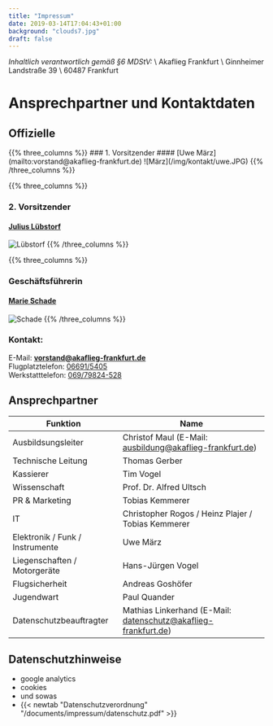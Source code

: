 ```yaml
---
title: "Impressum"
date: 2019-03-14T17:04:43+01:00
background: "clouds7.jpg"
draft: false
---
```

_Inhaltlich verantwortlich gemäß §6 MDStV:_ \\
Akaflieg Frankfurt \\
Ginnheimer Landstraße 39 \\
60487 Frankfurt

# Ansprechpartner und Kontaktdaten

## Offizielle

<div class="row">
{{% three_columns %}}
### 1. Vorsitzender
#### [Uwe März](mailto:vorstand@akaflieg-frankfurt.de)
![März](/img/kontakt/uwe.JPG)
{{% /three_columns %}}

{{% three_columns %}}
### 2. Vorsitzender
#### [Julius Lübstorf](mailto:vorstand@akaflieg-frankfurt.de)
![Lübstorf](/img/kontakt/fliegenjulius.JPG)
{{% /three_columns %}}

{{% three_columns %}}
### Geschäftsführerin
#### [Marie Schade](mailto:vorstand@akaflieg-frankfurt.de)
![Schade](/img/kontakt/marie.jpg)
{{% /three_columns %}}
</div>

### Kontakt:
E-Mail: **[vorstand@akaflieg-frankfurt.de](mailto:vorstand@akaflieg-frankfurt.de)**
<br>Flugplatztelefon: [06691/5405](tel:+4966915405)
<br>Werkstatttelefon: [069/79824-528](tel:+496979824528)

## Ansprechpartner
**Funktion** | **Name**
---- | ----
Ausbildsungsleiter | Christof Maul (E-Mail: [ausbildung@akaflieg-frankfurt.de](mailto:ausbildung@akaflieg-frankfurt.de))
Technische Leitung | Thomas Gerber
Kassierer | Tim Vogel
Wissenschaft | Prof. Dr. Alfred Ultsch
PR & Marketing | Tobias Kemmerer
IT | Christopher Rogos / Heinz Plajer / Tobias Kemmerer
Elektronik / Funk / Instrumente | Uwe März
Liegenschaften / Motorgeräte | Hans-Jürgen Vogel
Flugsicherheit |  Andreas Goshöfer
Jugendwart | Paul Quander
Datenschutzbeauftragter | Mathias Linkerhand (E-Mail: [datenschutz@akaflieg-frankfurt.de](mailto:datenschutz@akaflieg-frankfurt.de))

## Datenschutzhinweise
- google analytics
- cookies
- und sowas
- {{< newtab "Datenschutzverordnung" "/documents/impressum/datenschutz.pdf" >}}
